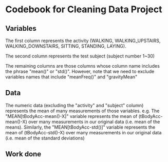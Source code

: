 # Codebook for Cleaning Data Project

## Variables

The first column represents the activity (WALKING, WALKING_UPSTAIRS, WALKING_DOWNSTAIRS, SITTING, STANDING, LAYING).

The second column represents the test subject (subject number 1~30)

The remaining columns are those columns whose column name includes the phrase "mean()" or "std()". However, note that we need to exclude variables names that include "meanFreq()" and "gravityMean"


## Data

The numeric data (excluding the "activity" and "subject" column) represents the mean of many measurements of those variables. e.g. The "MEAN[tBodyAcc-mean()-X]" variable represents the mean of (tBodyAcc-mean()-X) over many measurements in our original data (i.e. mean of the means). Similarly, the "MEAN[tBodyAcc-std()]" variable represents the mean of (tBodyAcc-std()-X) over many measurements in our original data (i.e. mean of the standard deviations)

## Work done